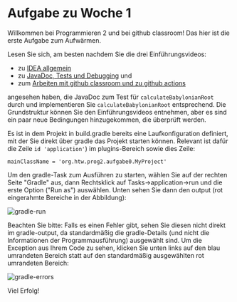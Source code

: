 # Aufgabe zu Woche 1

Willkommen bei Programmieren 2 und bei github classroom! Das hier ist die erste Aufgabe zum Aufwärmen.

Lesen Sie sich, am besten nachdem Sie die drei Einführungsvideos:
 * zu [IDEA allgemein](https://mediathek.htw-berlin.de/video/Programmieren-2-IDEA-und-gradle/e473c99c6c4ace5ca0211ea9c6ddbdff)
 * zu [JavaDoc, Tests und Debugging](https://mediathek.htw-berlin.de/video/Programmieren-2-JavaDoc-Tests-Debugging/b8517e720b92ee8f4fd0253da4003b60) und
 * zum [Arbeiten mit github classroom und zu github actions](https://mediathek.htw-berlin.de/video/Programmieren-2-Github-und-github-classroom/036e3b2487ed69492f4f31320e79fa3a)

angesehen haben, die JavaDoc zum Test für ```calculateBabylonianRoot``` durch und implementieren Sie ```calculateBabylonianRoot``` entsprechend. 
Die Grundstruktur können Sie den Einführungsvideos entnehmen, aber es sind ein paar neue Bedingungen hinzugekommen, die überprüft werden.

Es ist in dem Projekt in build.gradle bereits eine Laufkonfiguration definiert, mit der Sie direkt über gradle das Projekt starten können. Relevant ist dafür die Zeile ```id 'application'```) im plugins-Bereich sowie dies Zeile:

```
mainClassName = 'org.htw.prog2.aufgabe0.MyProject'
```

Um den gradle-Task zum Ausführen zu starten, wählen Sie auf der rechten Seite "Gradle" aus, dann Rechtsklick auf Tasks->application->run und die erste Option ("Run as") auswählen. Unten sehen Sie dann den output (rot eingerahmte Bereiche in der Abbildung):

![gradle-run](Bilder/beispielcode.png)

Beachten Sie bitte: Falls es einen Fehler gibt, sehen Sie diesen nicht direkt im gradle-output, da standardmäßig die gradle-Details (und nicht die Informationen der Programmausführung) ausgewählt sind. Um die Exception aus Ihrem Code zu sehen, klicken Sie unten links auf den blau umrandeten Bereich statt auf den standardmäßig ausgewählten rot umrandeten Bereich:

![gradle-errors](Bilder/gradleerror.png)


Viel Erfolg!
